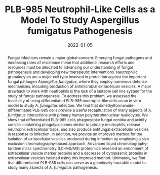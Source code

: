 ---
title: "PLB-985 Neutrophil-Like Cells as a Model To Study Aspergillus fumigatus Pathogenesis"
authors:
- Muhammad Rafiq*
- Flora Rivieccio*
- Ann-Kathrin Zimmermann*
- Corissa Visser
- Alexander Bruch
- Thomas Krüger
- Katherine González
- Olaf Kniemeyer
- Matthew G. Blango
- Axel A. Brakhage
#author_notes:
#- "Equal contribution"
#- "Equal contribution"
date: "2022-01-05"
doi: "https://doi/10.1128/msphere.00940-21"

# Schedule page publish date (NOT publication's date).
publishDate: "2022-01-05"

# Publication type.
# Legend: 0 = Uncategorized; 1 = Conference paper; 2 = Journal article;
# 3 = Preprint / Working Paper; 4 = Report; 5 = Book; 6 = Book section;
# 7 = Thesis; 8 = Patent
publication_types: ["2"]

# Publication name and optional abbreviated publication name.
publication: "mSphere,  https://doi/10.1128/msphere.00940-21"
publication_short: ""

abstract: "Fungal infections remain a major global concern. Emerging fungal pathogens and increasing rates of resistance mean that additional research efforts and resources must be allocated to advancing our understanding of fungal pathogenesis and developing new therapeutic interventions. Neutrophilic granulocytes are a major cell type involved in protection against the important fungal pathogen *Aspergillus fumigatus*, where they employ numerous defense mechanisms, including production of antimicrobial extracellular vesicles. A major drawback to work with neutrophils is the lack of a suitable cell line system for the study of fungal pathogenesis. To address this problem, we assessed the feasibility of using differentiated PLB-985 neutrophil-like cells as an in vitro model to study *A. fumigatus* infection. We find that dimethylformamide-differentiated PLB-985 cells provide a useful recapitulation of many aspects of *A. fumigatus* interactions with primary human polymorphonuclear leukocytes. We show that differentiated PLB-985 cells phagocytose fungal conidia and acidify conidia-containing phagolysosomes similar to primary neutrophils, release neutrophil extracellular traps, and also produce antifungal extracellular vesicles in response to infection. In addition, we provide an improved method for the isolation of extracellular vesicles produced during infection by employing a size exclusion chromatography-based approach. Advanced liquid chromatography-tandem mass spectrometry (LC-MS/MS) proteomics revealed an enrichment of extracellular vesicle marker proteins and a decrease of cytoplasmic proteins in extracellular vesicles isolated using this improved method. Ultimately, we find that differentiated PLB-985 cells can serve as a genetically tractable model to study many aspects of *A. fumigatus* pathogenesis."

# Summary. An optional shortened abstract.
summary: 

tags:
- Source Themes
featured: false

# links:
# - name: ""
#   url: ""
url_pdf: https://doi/10.1128/msphere.00940-21
url_code: ''
url_dataset: ''
url_poster: ''
url_project: ''
url_slides: ''
url_source: ''
url_video: ''

# Featured image
# To use, add an image named `featured.jpg/png` to your page's folder. 
#image:
#  caption: 'Image credit: [**Unsplash**](https://unsplash.com/photos/jdD8gXaTZsc)'
#  focal_point: ""
#  preview_only: false

# Associated Projects (optional).
#   Associate this publication with one or more of your projects.
#   Simply enter your project's folder or file name without extension.
#   E.g. `internal-project` references `content/project/internal-project/index.md`.
#   Otherwise, set `projects: []`.
#projects: []

# Slides (optional).
#   Associate this publication with Markdown slides.
#   Simply enter your slide deck's filename without extension.
#   E.g. `slides: "example"` references `content/slides/example/index.md`.
#   Otherwise, set `slides: ""`.
#slides: example
---